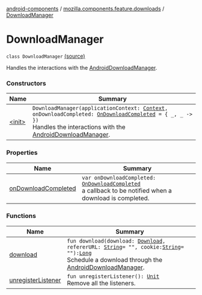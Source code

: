 [android-components](../../index.md) / [mozilla.components.feature.downloads](../index.md) / [DownloadManager](./index.md)

# DownloadManager

`class DownloadManager` [(source)](https://github.com/mozilla-mobile/android-components/blob/master/components/feature/downloads/src/main/java/mozilla/components/feature/downloads/DownloadManager.kt#L35)

Handles the interactions with the [AndroidDownloadManager](../-android-download-manager.md).

### Constructors

| Name | Summary |
|---|---|
| [&lt;init&gt;](-init-.md) | `DownloadManager(applicationContext: `[`Context`](https://developer.android.com/reference/android/content/Context.html)`, onDownloadCompleted: `[`OnDownloadCompleted`](../-on-download-completed.md)` = { _, _ -> })`<br>Handles the interactions with the [AndroidDownloadManager](../-android-download-manager.md). |

### Properties

| Name | Summary |
|---|---|
| [onDownloadCompleted](on-download-completed.md) | `var onDownloadCompleted: `[`OnDownloadCompleted`](../-on-download-completed.md)<br>a callback to be notified when a download is completed. |

### Functions

| Name | Summary |
|---|---|
| [download](download.md) | `fun download(download: `[`Download`](../../mozilla.components.browser.session/-download/index.md)`, refererURL: `[`String`](https://kotlinlang.org/api/latest/jvm/stdlib/kotlin/-string/index.html)` = "", cookie: `[`String`](https://kotlinlang.org/api/latest/jvm/stdlib/kotlin/-string/index.html)` = ""): `[`Long`](https://kotlinlang.org/api/latest/jvm/stdlib/kotlin/-long/index.html)<br>Schedule a download through the [AndroidDownloadManager](../-android-download-manager.md). |
| [unregisterListener](unregister-listener.md) | `fun unregisterListener(): `[`Unit`](https://kotlinlang.org/api/latest/jvm/stdlib/kotlin/-unit/index.html)<br>Remove all the listeners. |
